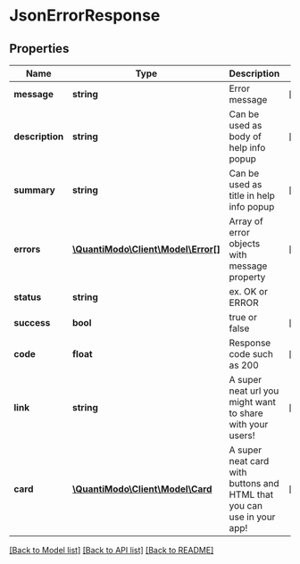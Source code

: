 # JsonErrorResponse

## Properties
Name | Type | Description | Notes
------------ | ------------- | ------------- | -------------
**message** | **string** | Error message | [optional] 
**description** | **string** | Can be used as body of help info popup | [optional] 
**summary** | **string** | Can be used as title in help info popup | [optional] 
**errors** | [**\QuantiModo\Client\Model\Error[]**](Error.md) | Array of error objects with message property | [optional] 
**status** | **string** | ex. OK or ERROR | 
**success** | **bool** | true or false | [optional] 
**code** | **float** | Response code such as 200 | [optional] 
**link** | **string** | A super neat url you might want to share with your users! | [optional] 
**card** | [**\QuantiModo\Client\Model\Card**](Card.md) | A super neat card with buttons and HTML that you can use in your app! | [optional] 

[[Back to Model list]](../README.md#documentation-for-models) [[Back to API list]](../README.md#documentation-for-api-endpoints) [[Back to README]](../README.md)


